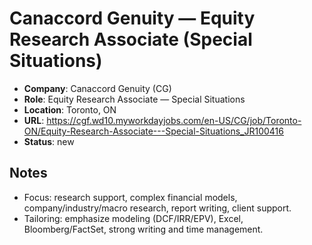 # Canaccord Genuity — Equity Research Associate (Special Situations)

- **Company**: Canaccord Genuity (CG)
- **Role**: Equity Research Associate — Special Situations
- **Location**: Toronto, ON
- **URL**: https://cgf.wd10.myworkdayjobs.com/en-US/CG/job/Toronto-ON/Equity-Research-Associate---Special-Situations_JR100416
- **Status**: new

## Notes
- Focus: research support, complex financial models, company/industry/macro research, report writing, client support.
- Tailoring: emphasize modeling (DCF/IRR/EPV), Excel, Bloomberg/FactSet, strong writing and time management.
